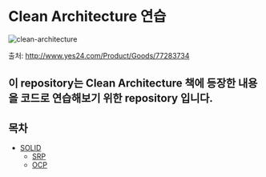 # Clean Architecture 연습

![clean-architecture](http://image.yes24.com/goods/77283734/XL)

출처: http://www.yes24.com/Product/Goods/77283734

## 이 repository는 Clean Architecture 책에 등장한 내용을 코드로 연습해보기 위한 repository 입니다.

## 목차

- [SOLID](https://github.com/jewook3617/clean-architecture-practice/tree/master/SOLID)
  - [SRP](https://github.com/jewook3617/clean-architecture-practice/tree/master/SOLID/SRP)
  - [OCP](https://github.com/jewook3617/clean-architecture-practice/tree/master/SOLID/OCP)
